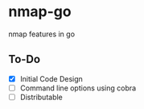 # nmap-go
nmap features in go

## To-Do
- [x] Initial Code Design
- [ ] Command line options using cobra
- [ ] Distributable
